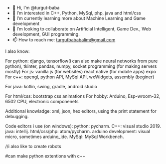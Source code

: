 - 👋 Hi, I’m @turgut-baba
- 👀 I’m interested in C++, Python, MySql, php, java and html/css
- 🌱 I’m currently learning more about Machine Learning and Game development
- 💞️ I’m looking to collaborate on Artificial Intelligent, Game Dev., Web development, GUI programming.
- 📫 How to reach me: turgutbababalim@gmail.com

I also know:

   For python: 
       django,
       tensorflow(i can also make neural networks from pure python),
       tkinter,
       pandas,
       numpy,
       socket programming (for making servers mostly)
   For js:
       vanilla js (for websites)
       react native (for mobile apps)
       expo
   For c++:
      opengl,
      python API,
      MySql API,
      wxWidgets,
      assembly (beginer)
     
   For java:
      kotlin,
      swing,
      gradle,
      android studio
      
   For html/css:
      bootstrap
      css animations
   For hobby:
      Arduino,
      Esp-wroom-32,
      6502 CPU,
      electronic componenets
      
   Additional knowladge:
      xml,
      json,
      hex editors,
      using the print statement for debugging.
      
      
Code editors i use (on windows):
    python: pycharm. 
    C++: visual studio 2019.
    java: intellij.
    html/css/php: atom/pycharm.
    arduino development: visual micro, sometimes arduino_ide.
    MySql: MySql Workbench.

//i also like to create robots

#can make python extentions with c++
